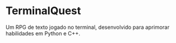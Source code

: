 # TerminalQuest
Um RPG de texto jogado no terminal, desenvolvido para aprimorar habilidades em Python e C++.
